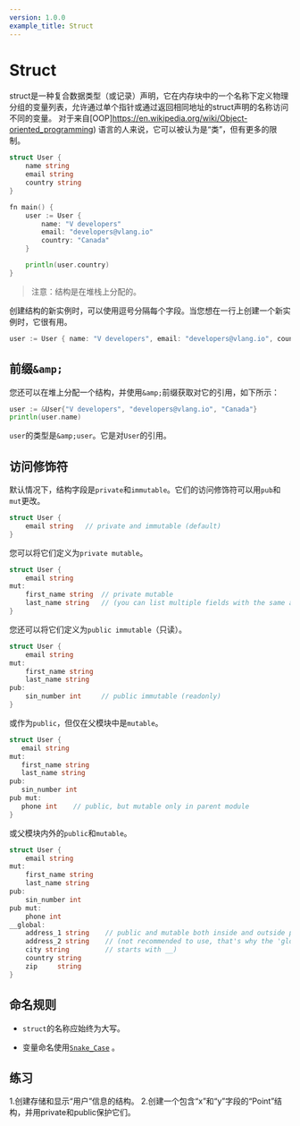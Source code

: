 ```yaml
---
version: 1.0.0
example_title: Struct
---
```


# Struct

struct是一种复合数据类型（或记录）声明，它在内存块中的一个名称下定义物理分组的变量列表，允许通过单个指针或通过返回相同地址的struct声明的名称访问不同的变量。
对于来自[OOP]https://en.wikipedia.org/wiki/Object-oriented_programming) 语言的人来说，它可以被认为是“类”，但有更多的限制。

```go
struct User {
    name string
    email string
    country string
}

fn main() {
    user := User {
        name: "V developers"
        email: "developers@vlang.io"
        country: "Canada"
    }

    println(user.country)
}
```

> 注意：结构是在堆栈上分配的。

创建结构的新实例时，可以使用逗号分隔每个字段。当您想在一行上创建一个新实例时，它很有用。

```go
user := User { name: "V developers", email: "developers@vlang.io", country: "Canada" }
```

## 前缀`&amp;`

您还可以在堆上分配一个结构，并使用`&amp;`前缀获取对它的引用，如下所示：

```go
user := &User{"V developers", "developers@vlang.io", "Canada"}
println(user.name)
```

`user`的类型是`&amp;user`。它是对`User`的引用。

## 访问修饰符

默认情况下，结构字段是`private`和`immutable`。它们的访问修饰符可以用`pub`和`mut`更改。

```go
struct User {
    email string   // private and immutable (default)
}
```

您可以将它们定义为`private mutable`。

```go
struct User {
    email string
mut:
    first_name string  // private mutable
    last_name string   // (you can list multiple fields with the same access modifier)
}
```

您还可以将它们定义为`public immutable`（只读）。

```go
struct User {
    email string
mut:
    first_name string
    last_name string
pub:
    sin_number int     // public immutable (readonly)
}
```

或作为`public`，但仅在父模块中是`mutable`。

```go
struct User {
   email string
mut:
   first_name string
   last_name string
pub:
   sin_number int
pub mut:
   phone int    // public, but mutable only in parent module
}
```

或父模块内外的`public`和`mutable`。

```go
struct User {
    email string
mut:
    first_name string
    last_name string
pub:
    sin_number int
pub mut:
    phone int
__global:
    address_1 string    // public and mutable both inside and outside parent module
    address_2 string    // (not recommended to use, that's why the 'global' keyword
    city string         // starts with __)
    country string
    zip     string
}
```

## 命名规则

- `struct`的名称应始终为大写。

- 变量命名使用[`Snake_Case`](https://github.com/v-community/v_by_example/blob/master/en/examples/section_1/variables.md#naming-rules) 。

## 练习
1.创建存储和显示“用户”信息的结构。
2.创建一个包含“x”和“y”字段的“Point”结构，并用private和public保护它们。
